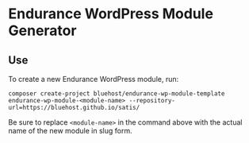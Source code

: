 # Endurance WordPress Module Generator

## Use

To create a new Endurance WordPress module, run:

```
composer create-project bluehost/endurance-wp-module-template endurance-wp-module-<module-name> --repository-url=https://bluehost.github.io/satis/
```

Be sure to replace `<module-name>` in the command above with the actual name of the new module in slug form.
